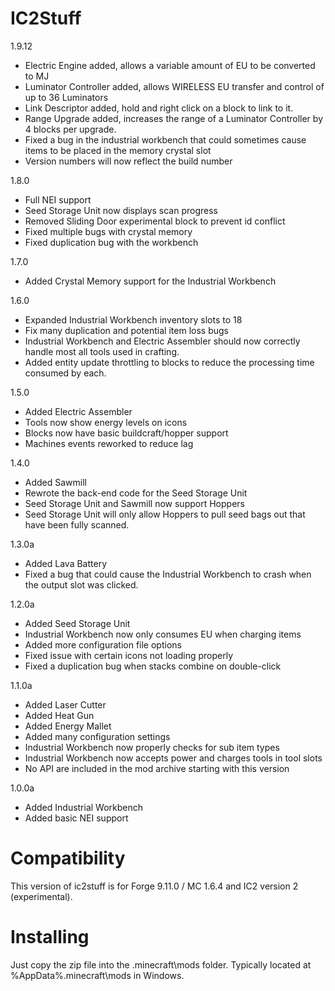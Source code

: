 IC2Stuff
=============

1.9.12
* Electric Engine added, allows a variable amount of EU to be converted to MJ
* Luminator Controller added, allows WIRELESS EU transfer and control of up to 36 Luminators
* Link Descriptor added, hold and right click on a block to link to it.
* Range Upgrade added, increases the range of a Luminator Controller by 4 blocks per upgrade.
* Fixed a bug in the industrial workbench that could sometimes cause items to be placed in the memory crystal slot
* Version numbers will now reflect the build number

1.8.0
* Full NEI support
* Seed Storage Unit now displays scan progress
* Removed Sliding Door experimental block to prevent id conflict
* Fixed multiple bugs with crystal memory
* Fixed duplication bug with the workbench

1.7.0
* Added Crystal Memory support for the Industrial Workbench

1.6.0
* Expanded Industrial Workbench inventory slots to 18
* Fix many duplication and potential item loss bugs
* Industrial Workbench and Electric Assembler should now
	correctly handle most all tools used in crafting.
* Added entity update throttling to blocks to reduce the
	processing time consumed by each.

1.5.0
* Added Electric Assembler
* Tools now show energy levels on icons
* Blocks now have basic buildcraft/hopper support
* Machines events reworked to reduce lag

1.4.0
* Added Sawmill
* Rewrote the back-end code for the Seed Storage Unit
* Seed Storage Unit and Sawmill now support Hoppers
* Seed Storage Unit will only allow Hoppers to pull seed 
	bags out that have been fully scanned.
	
1.3.0a
* Added Lava Battery
* Fixed a bug that could cause the Industrial Workbench to crash when
	the output slot was clicked.

1.2.0a
* Added Seed Storage Unit
* Industrial Workbench now only consumes EU when charging items
* Added more configuration file options
* Fixed issue with certain icons not loading properly
* Fixed a duplication bug when stacks combine on double-click

1.1.0a
* Added Laser Cutter
* Added Heat Gun
* Added Energy Mallet
* Added many configuration settings
* Industrial Workbench now properly checks for sub item types
* Industrial Workbench now accepts power and charges tools in tool slots
* No API are included in the mod archive starting with this version

1.0.0a

* Added Industrial Workbench
* Added basic NEI support



Compatibility
=============
This version of ic2stuff is for Forge 9.11.0 / MC 1.6.4 and IC2 version 2 (experimental).




Installing
=============

Just copy the zip file into the .minecraft\mods folder. Typically located at %AppData%\.minecraft\mods in Windows.
